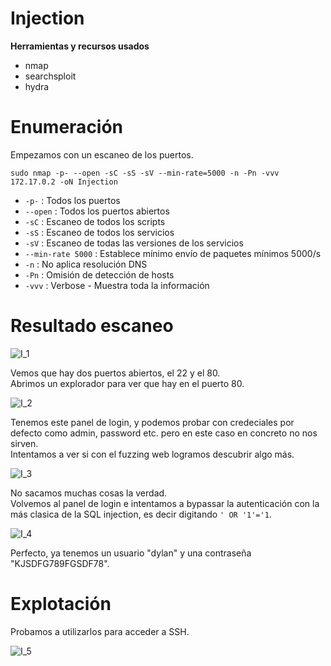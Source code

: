 # Injection
**Herramientas y recursos usados**
- nmap
- searchsploit
- hydra

# Enumeración

Empezamos con un escaneo de los puertos.

`sudo nmap -p- --open -sC -sS -sV --min-rate=5000 -n -Pn -vvv 172.17.0.2 -oN Injection`

- `-p-` : Todos los puertos
- `--open` : Todos los puertos abiertos
- `-sC` : Escaneo de todos los scripts
- `-sS` : Escaneo de todos los servicios
- `-sV` : Escaneo de todas las versiones de los servicios
- `--min-rate 5000` : Establece mínimo envío de paquetes mínimos 5000/s
- `-n` : No aplica resolución DNS
- `-Pn` : Omisión de detección de hosts
- `-vvv` : Verbose - Muestra toda la información

# Resultado escaneo
![I_1](https://github.com/giustiand/DockerLabs-Writeups/blob/main/MuyF%C3%A1cil/.images/Injection/I_1.jpg)   

Vemos que hay dos puertos abiertos, el 22 y el 80.  
Abrimos un explorador para ver que hay en el puerto 80.  

![I_2](https://github.com/giustiand/DockerLabs-Writeups/blob/main/MuyF%C3%A1cil/.images/Injection/I_2.jpg)  

Tenemos este panel de login, y podemos probar con credeciales por defecto como admin, password etc. pero en este caso en concreto no nos sirven.  
Intentamos a ver si con el fuzzing web logramos descubrir algo más.  

![I_3](https://github.com/giustiand/DockerLabs-Writeups/blob/main/MuyF%C3%A1cil/.images/Injection/I_3.jpg)  

No sacamos muchas cosas la verdad.  
Volvemos al panel de login e intentamos a bypassar la autenticación con la más clasica de la SQL injection, es decir digitando `' OR '1'='1`.  

![I_4](https://github.com/giustiand/DockerLabs-Writeups/blob/main/MuyF%C3%A1cil/.images/Injection/I_4.jpg)  

Perfecto, ya tenemos un usuario "dylan" y una contraseña "KJSDFG789FGSDF78".  

# Explotación
Probamos a utilizarlos para acceder a SSH.  

![I_5](https://github.com/giustiand/DockerLabs-Writeups/blob/main/MuyF%C3%A1cil/.images/Injection/I_5.jpg)  






